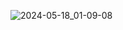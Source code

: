![2024-05-18_01-09-08](https://github.com/Wassupjes/Docker/assets/155019618/4853985b-ae0c-4c13-bb07-4620ab6cb1f6)
